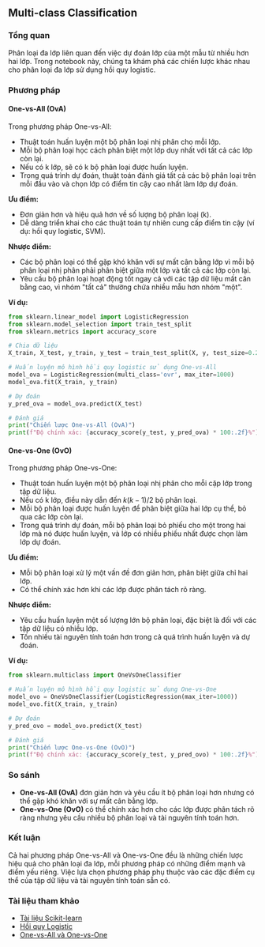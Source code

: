 ## Multi-class Classification

### Tổng quan
Phân loại đa lớp liên quan đến việc dự đoán lớp của một mẫu từ nhiều hơn hai lớp. Trong notebook này, chúng ta khám phá các chiến lược khác nhau cho phân loại đa lớp sử dụng hồi quy logistic.

### Phương pháp

#### One-vs-All (OvA)
Trong phương pháp One-vs-All:
- Thuật toán huấn luyện một bộ phân loại nhị phân cho mỗi lớp.
- Mỗi bộ phân loại học cách phân biệt một lớp duy nhất với tất cả các lớp còn lại.
- Nếu có k lớp, sẽ có k bộ phân loại được huấn luyện.
- Trong quá trình dự đoán, thuật toán đánh giá tất cả các bộ phân loại trên mỗi đầu vào và chọn lớp có điểm tin cậy cao nhất làm lớp dự đoán.

**Ưu điểm:**
- Đơn giản hơn và hiệu quả hơn về số lượng bộ phân loại (k).
- Dễ dàng triển khai cho các thuật toán tự nhiên cung cấp điểm tin cậy (ví dụ: hồi quy logistic, SVM).

**Nhược điểm:**
- Các bộ phân loại có thể gặp khó khăn với sự mất cân bằng lớp vì mỗi bộ phân loại nhị phân phải phân biệt giữa một lớp và tất cả các lớp còn lại.
- Yêu cầu bộ phân loại hoạt động tốt ngay cả với các tập dữ liệu mất cân bằng cao, vì nhóm "tất cả" thường chứa nhiều mẫu hơn nhóm "một".

**Ví dụ:**
```python
from sklearn.linear_model import LogisticRegression
from sklearn.model_selection import train_test_split
from sklearn.metrics import accuracy_score

# Chia dữ liệu
X_train, X_test, y_train, y_test = train_test_split(X, y, test_size=0.2, random_state=42, stratify=y)

# Huấn luyện mô hình hồi quy logistic sử dụng One-vs-All
model_ova = LogisticRegression(multi_class='ovr', max_iter=1000)
model_ova.fit(X_train, y_train)

# Dự đoán
y_pred_ova = model_ova.predict(X_test)

# Đánh giá
print("Chiến lược One-vs-All (OvA)")
print(f"Độ chính xác: {accuracy_score(y_test, y_pred_ova) * 100:.2f}%")
```

#### One-vs-One (OvO)
Trong phương pháp One-vs-One:
- Thuật toán huấn luyện một bộ phân loại nhị phân cho mỗi cặp lớp trong tập dữ liệu.
- Nếu có k lớp, điều này dẫn đến $k(k-1)/2$ bộ phân loại.
- Mỗi bộ phân loại được huấn luyện để phân biệt giữa hai lớp cụ thể, bỏ qua các lớp còn lại.
- Trong quá trình dự đoán, mỗi bộ phân loại bỏ phiếu cho một trong hai lớp mà nó được huấn luyện, và lớp có nhiều phiếu nhất được chọn làm lớp dự đoán.

**Ưu điểm:**
- Mỗi bộ phân loại xử lý một vấn đề đơn giản hơn, phân biệt giữa chỉ hai lớp.
- Có thể chính xác hơn khi các lớp được phân tách rõ ràng.

**Nhược điểm:**
- Yêu cầu huấn luyện một số lượng lớn bộ phân loại, đặc biệt là đối với các tập dữ liệu có nhiều lớp.
- Tốn nhiều tài nguyên tính toán hơn trong cả quá trình huấn luyện và dự đoán.

**Ví dụ:**
```python
from sklearn.multiclass import OneVsOneClassifier

# Huấn luyện mô hình hồi quy logistic sử dụng One-vs-One
model_ovo = OneVsOneClassifier(LogisticRegression(max_iter=1000))
model_ovo.fit(X_train, y_train)

# Dự đoán
y_pred_ovo = model_ovo.predict(X_test)

# Đánh giá
print("Chiến lược One-vs-One (OvO)")
print(f"Độ chính xác: {accuracy_score(y_test, y_pred_ovo) * 100:.2f}%")
```

### So sánh
- **One-vs-All (OvA)** đơn giản hơn và yêu cầu ít bộ phân loại hơn nhưng có thể gặp khó khăn với sự mất cân bằng lớp.
- **One-vs-One (OvO)** có thể chính xác hơn cho các lớp được phân tách rõ ràng nhưng yêu cầu nhiều bộ phân loại và tài nguyên tính toán hơn.

### Kết luận
Cả hai phương pháp One-vs-All và One-vs-One đều là những chiến lược hiệu quả cho phân loại đa lớp, mỗi phương pháp có những điểm mạnh và điểm yếu riêng. Việc lựa chọn phương pháp phụ thuộc vào các đặc điểm cụ thể của tập dữ liệu và tài nguyên tính toán sẵn có.

### Tài liệu tham khảo
- [Tài liệu Scikit-learn](https://scikit-learn.org/stable/modules/multiclass.html)
- [Hồi quy Logistic](https://en.wikipedia.org/wiki/Logistic_regression)
- [One-vs-All và One-vs-One](https://machinelearningmastery.com/one-vs-rest-and-one-vs-one-for-multi-class-classification/)
